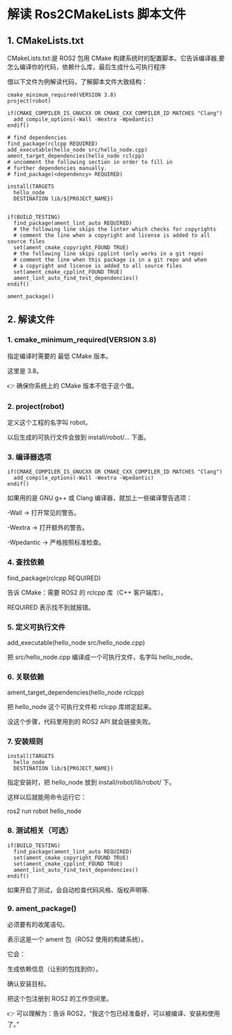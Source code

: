 # 解读 Ros2CMakeLists 脚本文件

## 1. CMakeLists.txt

CMakeLists.txt:是 ROS2 包用 CMake 构建系统时的配置脚本。它告诉编译器,要怎么编译你的代码，依赖什么库，最后生成什么可执行程序

借以下文件为例解读代码，了解脚本文件大致结构：

```
cmake_minimum_required(VERSION 3.8)
project(robot)

if(CMAKE_COMPILER_IS_GNUCXX OR CMAKE_CXX_COMPILER_ID MATCHES "Clang")
  add_compile_options(-Wall -Wextra -Wpedantic)
endif()

# find dependencies
find_package(rclcpp REQUIRED)
add_executable(hello_node src/hello_node.cpp)
ament_target_dependencies(hello_node rclcpp)
# uncomment the following section in order to fill in
# further dependencies manually.
# find_package(<dependency> REQUIRED)

install(TARGETS
  hello_node
  DESTINATION lib/${PROJECT_NAME})


if(BUILD_TESTING)
  find_package(ament_lint_auto REQUIRED)
  # the following line skips the linter which checks for copyrights
  # comment the line when a copyright and license is added to all source files
  set(ament_cmake_copyright_FOUND TRUE)
  # the following line skips cpplint (only works in a git repo)
  # comment the line when this package is in a git repo and when
  # a copyright and license is added to all source files
  set(ament_cmake_cpplint_FOUND TRUE)
  ament_lint_auto_find_test_dependencies()
endif()

ament_package()

```

## 2. 解读文件

### 1. cmake_minimum_required(VERSION 3.8)

指定编译时需要的 最低 CMake 版本。

这里是 3.8。

👉 确保你系统上的 CMake 版本不低于这个值。

### 2. project(robot)

定义这个工程的名字叫 robot。

以后生成的可执行文件会放到 install/robot/... 下面。

### 3. 编译器选项

```
if(CMAKE_COMPILER_IS_GNUCXX OR CMAKE_CXX_COMPILER_ID MATCHES "Clang")
  add_compile_options(-Wall -Wextra -Wpedantic)
endif()
```

如果用的是 GNU g++ 或 Clang 编译器，就加上一些编译警告选项：

-Wall → 打开常见的警告。

-Wextra → 打开额外的警告。

-Wpedantic → 严格按照标准检查。

### 4. 查找依赖

find_package(rclcpp REQUIRED)

告诉 CMake：需要 ROS2 的 rclcpp 库（C++ 客户端库）。

REQUIRED 表示找不到就报错。

### 5. 定义可执行文件
   
add_executable(hello_node src/hello_node.cpp)

把 src/hello_node.cpp 编译成一个可执行文件，名字叫 hello_node。

### 6. 关联依赖
   
ament_target_dependencies(hello_node rclcpp)

把 hello_node 这个可执行文件和 rclcpp 库绑定起来。

没这个步骤，代码里用到的 ROS2 API 就会链接失败。

### 7. 安装规则

```
install(TARGETS
  hello_node
  DESTINATION lib/${PROJECT_NAME})
```

指定安装时，把 hello_node 放到 install/robot/lib/robot/ 下。

这样以后就能用命令运行它：

ros2 run robot hello_node

### 8. 测试相关（可选）

```
if(BUILD_TESTING)
  find_package(ament_lint_auto REQUIRED)
  set(ament_cmake_copyright_FOUND TRUE)
  set(ament_cmake_cpplint_FOUND TRUE)
  ament_lint_auto_find_test_dependencies()
endif()
```

如果开启了测试，会自动检查代码风格、版权声明等.

### 9. ament_package()

必须要有的收尾语句。

表示这是一个 ament 包（ROS2 使用的构建系统）。

它会：

生成依赖信息（让别的包找到你）。

确认安装目标。

把这个包注册到 ROS2 的工作空间里。

👉 可以理解为：告诉 ROS2，“我这个包已经准备好，可以被编译、安装和使用了。”


